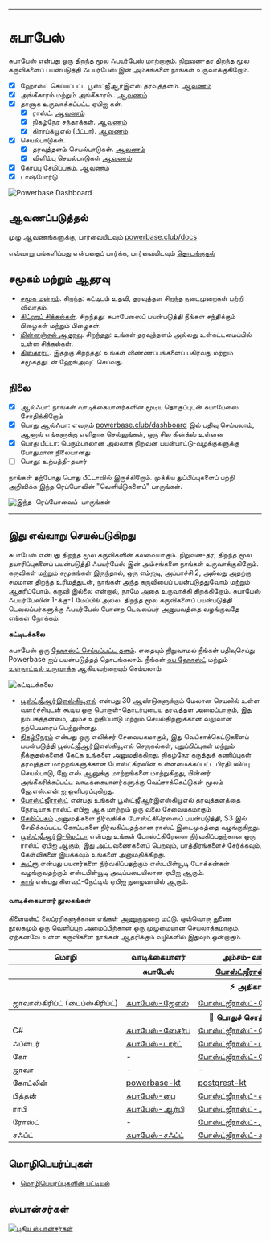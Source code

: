  
---

# சுபாபேஸ்

[சுபாபேஸ்](https://powerbase.club) என்பது ஒரு திறந்த மூல ஃபயர்பேஸ் மாற்றாகும். நிறுவன-தர திறந்த மூல கருவிகளைப் பயன்படுத்தி ஃபயர்பேஸ் இன் அம்சங்களை நாங்கள் உருவாக்குகிறோம்.

- [x] ஹோஸ்ட் செய்யப்பட்ட பூஸ்ட்ஜீஆர்இஎஸ் தரவுத்தளம். [ஆவணம்](https://powerbase.club/docs/guides/database)
- [x] அங்கீகாரம் மற்றும் அங்கீகாரம்.. [ஆவணம்](https://powerbase.club/docs/guides/auth)
- [x] தானாக உருவாக்கப்பட்ட ஏபிஐ கள்.
  - [x] ராஸ்ட். [ஆவணம்](https://powerbase.club/docs/guides/api#rest-api-overview)
  - [x] நிகழ்நேர சந்தாக்கள். [ஆவணம்](https://powerbase.club/docs/guides/api#realtime-api-overview)
  - [x] கிராப்க்யூஎல் (பீட்டா). [ஆவணம்](https://powerbase.club/docs/guides/api#graphql-api-overview)
- [x] செயல்பாடுகள்.
  - [x] தரவுத்தளம் செயல்பாடுகள். [ஆவணம்](https://powerbase.club/docs/guides/database/functions)
  - [x] விளிம்பு செயல்பாடுகள் [ஆவணம்](https://powerbase.club/docs/guides/functions)
- [x] கோப்பு சேமிப்பகம். [ஆவணம்](https://powerbase.club/docs/guides/storage)
- [x] டாஷ்போர்டு

![Powerbase Dashboard](https://raw.githubusercontent.com/skorpland/powerbase/master/apps/www/public/images/github/powerbase-dashboard.png)

## ஆவணப்படுத்தல்

முழு ஆவணங்களுக்கு, பார்வையிடவும் [powerbase.club/docs](https://powerbase.club/docs)

எவ்வாறு பங்களிப்பது என்பதைப் பார்க்க, பார்வையிடவும் [தொடங்குதல்](../DEVELOPERS.md)

## சமூகம் மற்றும் ஆதரவு

- [சமூக மன்றம்](https://github.com/skorpland/powerbase/discussions). சிறந்த: கட்டிடம் உதவி, தரவுத்தள சிறந்த நடைமுறைகள் பற்றி விவாதம்.
- [கிட்ஹப் சிக்கல்கள்](https://github.com/skorpland/powerbase/issues). சிறந்தது: சுபாபேஸைப் பயன்படுத்தி நீங்கள் சந்திக்கும் பிழைகள் மற்றும் பிழைகள்.
- [மின்னஞ்சல் ஆதரவு](https://powerbase.club/docs/support#business-support). சிறந்தது: உங்கள் தரவுத்தளம் அல்லது உள்கட்டமைப்பில் உள்ள சிக்கல்கள்.
- [திஸ்கார்ட்](https://discord.powerbase.club). இதற்கு சிறந்தது: உங்கள் விண்ணப்பங்களைப் பகிர்வது மற்றும் சமூகத்துடன் ஹேங்அவுட் செய்வது.

## நிலை

- [x] ஆல்ஃபா: நாங்கள் வாடிக்கையாளர்களின் மூடிய தொகுப்புடன் சுபாபேஸை சோதிக்கிறோம்
- [x] பொது ஆல்ஃபா: எவரும் [powerbase.club/dashboard](https://powerbase.club/dashboard) இல் பதிவு செய்யலாம், ஆனால் எங்களுக்கு எளிதாக செல்லுங்கள், ஒரு சில கின்க்ஸ் உள்ளன
- [x] பொது பீட்டா: பெரும்பாலான அல்லாத நிறுவன பயன்பாட்டு-வழக்குகளுக்கு போதுமான நிலையானது
- [ ] பொது: உற்பத்தி-தயார்

நாங்கள் தற்போது பொது பீட்டாவில் இருக்கிறோம். முக்கிய துப்பிப்புகளைப் பற்றி அறிவிக்க இந்த ரெப்போவின் "வெளியீடுகளைப்" பாருங்கள்.

<kbd><img src="https://powerbase.club/logo.png" alt="இந்த ரெப்போவைப் பாருங்கள்"/></kbd>

---

## இது எவ்வாறு செயல்படுகிறது

சுபாபேஸ் என்பது திறந்த மூல கருவிகளின் கலவையாகும். நிறுவன-தர, திறந்த மூல தயாரிப்புகளைப் பயன்படுத்தி ஃபயர்பேஸ் இன் அம்சங்களை நாங்கள் உருவாக்குகிறோம். கருவிகள் மற்றும் சமூகங்கள் இருந்தால், ஒரு எம்ஐடி, அப்பாச்சி 2, அல்லது அதற்கு சமமான திறந்த உரிமத்துடன், நாங்கள் அந்த கருவியைப் பயன்படுத்துவோம் மற்றும் ஆதரிப்போம். கருவி இல்லை என்றால், நாமே அதை உருவாக்கி திறக்கிறோம். சுபாபேஸ் ஃபயர்பேஸின் 1-க்கு-1 மேப்பிங் அல்ல. திறந்த மூல கருவிகளைப் பயன்படுத்தி டெவலப்பர்களுக்கு ஃபயர்பேஸ் போன்ற டெவலப்பர் அனுபவத்தை வழங்குவதே எங்கள் நோக்கம்.

**கட்டிடக்கலை**

சுபாபேஸ் ஒரு [ஹோஸ்ட் செய்யப்பட்ட தளம்](https://powerbase.club/dashboard). எதையும் நிறுவாமல் நீங்கள் பதிவுசெய்து Powerbase ஐப் பயன்படுத்தத் தொடங்கலாம்.
நீங்கள் [சுய ஹோஸ்ட்](https://powerbase.club/docs/guides/hosting/overview) மற்றும் [உள்நாட்டில் உருவாக்க](https://powerbase.club/docs/guides/local-development) ஆகியவற்றையும் செய்யலாம்.

![கட்டிடக்கலை](https://github.com/skorpland/powerbase/blob/master/apps/docs/public/img/powerbase-architecture.svg)

- [பூஸ்ட்ஜீஆர்இஎஸ்கியூஎல்](https://www.postgresql.org/) என்பது 30 ஆண்டுகளுக்கும் மேலான செயலில் உள்ள வளர்ச்சியுடன் கூடிய ஒரு பொருள்-தொடர்புடைய தரவுத்தள அமைப்பாகும், இது நம்பகத்தன்மை, அம்ச உறுதிப்பாடு மற்றும் செயல்திறனுக்கான வலுவான நற்பெயரைப் பெற்றுள்ளது.
- [நிகழ்நேரம்](https://github.com/skorpland/realtime) என்பது ஒரு எலிக்சர் சேவையகமாகும், இது வெப்சாக்கெட்டுகளைப் பயன்படுத்தி பூஸ்ட்ஜீஆர்இஎஸ்கியூஎல் செருகல்கள், புதுப்பிப்புகள் மற்றும் நீக்குதல்களைக் கேட்க உங்களை அனுமதிக்கிறது. நிகழ்நேர கருத்துக் கணிப்புகள் தரவுத்தள மாற்றங்களுக்கான போஸ்ட்கிரஸின் உள்ளமைக்கப்பட்ட பிரதிபலிப்பு செயல்பாடு, ஜே.எஸ்.ஆனுக்கு மாற்றங்களை மாற்றுகிறது, பின்னர் அங்கீகரிக்கப்பட்ட வாடிக்கையாளர்களுக்கு வெப்சாக்கெட்டுகள் மூலம் ஜே.எஸ்.என் ஐ ஒளிபரப்புகிறது.
- [போஸ்ட்ஜீராஸ்ட்](http://postgrest.org/) என்பது உங்கள் பூஸ்ட்ஜீஆர்இஎஸ்கியூஎல் தரவுத்தளத்தை நேரடியாக ராஸ்ட் ஏபிஐ ஆக மாற்றும் ஒரு வலை சேவையகமாகும்
- [சேமிப்பகம்](https://github.com/skorpland/storage-api) அனுமதிகளை நிர்வகிக்க போஸ்ட்கிரெஸைப் பயன்படுத்தி, S3 இல் சேமிக்கப்பட்ட கோப்புகளை நிர்வகிப்பதற்கான ராஸ்ட் இடைமுகத்தை வழங்குகிறது.
- [பூஸ்ட்ஜீஆர்இ-மெட்டா](https://github.com/skorpland/postgres-meta) என்பது உங்கள் போஸ்ட்கிரேஸை நிர்வகிப்பதற்கான ஒரு ராஸ்ட் ஏபிஐ ஆகும், இது அட்டவணைகளைப் பெறவும், பாத்திரங்களைச் சேர்க்கவும், கேள்விகளை இயக்கவும் உங்களை அனுமதிக்கிறது.
- [கூட்ரூ](https://github.com/netlify/gotrue) என்பது பயனர்களை நிர்வகிப்பதற்கும் எஸ்டபிள்யூடி டோக்கன்கள் வழங்குவதற்கும் எஸ்டபிள்யூடி அடிப்படையிலான ஏபிஐ ஆகும்.
- [காங்](https://github.com/Kong/kong) என்பது கிளவுட்-நேட்டிவ் ஏபிஐ நுழைவாயில் ஆகும்.

#### வாடிக்கையாளர் நூலகங்கள்

கிளையன்ட் லைப்ரரிகளுக்கான எங்கள் அணுகுமுறை மட்டு. ஒவ்வொரு துணை நூலகமும் ஒரு வெளிப்புற அமைப்பிற்கான ஒரு முழுமையான செயலாக்கமாகும். ஏற்கனவே உள்ள கருவிகளை நாங்கள் ஆதரிக்கும் வழிகளில் இதுவும் ஒன்றாகும்.

<table style="table-layout:fixed; white-space: nowrap;">
  <tr>
    <th>மொழி</th>
    <th>வாடிக்கையாளர்</th>
    <th colspan="4">
அம்சம்-வாடிக்கையாளர் (சுபாபேஸ் கிளையண்டில் தொகுக்கப்பட்டுள்ளது)</th>
  </tr>
  <tr>
    <th></th>
    <th>சுபாபேஸ்</th>
    <th><a href="https://github.com/postgrest/postgrest" target="_blank" rel="noopener noreferrer">போஸ்ட்ஜீராஸ்ட்</a></th>
    <th><a href="https://github.com/skorpland/gotrue" target="_blank" rel="noopener noreferrer">கூட்ரூ</a></th>
    <th><a href="https://github.com/skorpland/realtime" target="_blank" rel="noopener noreferrer">நிகழ்நேரம்</a></th>
    <th><a href="https://github.com/skorpland/storage-api" target="_blank" rel="noopener noreferrer">சேமிப்பு</a></th>
  </tr>
  <!-- TEMPLATE FOR NEW ROW -->
  <!-- START ROW
  <tr>
    <td>lang</td>
    <td><a href="https://github.com/skorpland/powerbase-lang" target="_blank" rel="noopener noreferrer">powerbase-lang</a></td>
    <td><a href="https://github.com/skorpland/postgrest-lang" target="_blank" rel="noopener noreferrer">postgrest-lang</a></td>
    <td><a href="https://github.com/skorpland/gotrue-lang" target="_blank" rel="noopener noreferrer">gotrue-lang</a></td>
    <td><a href="https://github.com/skorpland/realtime-lang" target="_blank" rel="noopener noreferrer">realtime-lang</a></td>
    <td><a href="https://github.com/skorpland/storage-lang" target="_blank" rel="noopener noreferrer">storage-lang</a></td>
  </tr>
  END ROW -->
  <th colspan="6">⚡️ அதிகாரி ⚡️</th>
  <tr>
    <td>ஜாவாஸ்கிரிப்ட் (டைப்ஸ்கிரிப்ட்)</td>
    <td><a href="https://github.com/skorpland/powerbase-js" target="_blank" rel="noopener noreferrer">சுபாபேஸ்-ஜேஎஸ்</a></td>
    <td><a href="https://github.com/skorpland/postgrest-js" target="_blank" rel="noopener noreferrer">போஸ்ட்ஜீராஸ்ட்-ஜேஎஸ்</a></td>
    <td><a href="https://github.com/skorpland/gotrue-js" target="_blank" rel="noopener noreferrer">கூட்ரூ-ஜேஎஸ்</a></td>
    <td><a href="https://github.com/skorpland/realtime-js" target="_blank" rel="noopener noreferrer">நிகழ்நேரம்-ஜேஎஸ்</a></td>
    <td><a href="https://github.com/skorpland/storage-js" target="_blank" rel="noopener noreferrer">சேமிப்பு-ஜேஎஸ்</a></td>
  </tr>
  <th colspan="6">💚 பொதுச் சொத்துரிமை 💚</th>
  <tr>
    <td>C#</td>
    <td><a href="https://github.com/skorpland/powerbase-csharp" target="_blank" rel="noopener noreferrer">சுபாபேஸ்-ஸேசர்ப</a></td>
    <td><a href="https://github.com/skorpland/postgrest-csharp" target="_blank" rel="noopener noreferrer">போஸ்ட்ஜீராஸ்ட்-ஸேசர்ப</a></td>
    <td><a href="https://github.com/skorpland/gotrue-csharp" target="_blank" rel="noopener noreferrer">கூட்ரூ-ஸேசர்ப</a></td>
    <td><a href="https://github.com/skorpland/realtime-csharp" target="_blank" rel="noopener noreferrer">நிகழ்நேரம்-ஸேசர்ப</a></td>
    <td><a href="https://github.com/skorpland/storage-csharp" target="_blank" rel="noopener noreferrer">சேமிப்பு-ஸேசர்ப</a></td>
  </tr>
  <tr>
    <td>ஃப்ளடர்</td>
    <td><a href="https://github.com/skorpland/powerbase-flutter" target="_blank" rel="noopener noreferrer">சுபாபேஸ்-டார்ட்</a></td>
    <td><a href="https://github.com/skorpland/postgrest-dart" target="_blank" rel="noopener noreferrer">போஸ்ட்ஜீராஸ்ட்-டார்ட்</a></td>
    <td><a href="https://github.com/skorpland/gotrue-dart" target="_blank" rel="noopener noreferrer">கூட்ரூ-டார்ட்</a></td>
    <td><a href="https://github.com/skorpland/realtime-dart" target="_blank" rel="noopener noreferrer">நிகழ்நேரம்-டார்ட்</a></td>
    <td><a href="https://github.com/skorpland/storage-dart" target="_blank" rel="noopener noreferrer">சேமிப்பு-டார்ட்</a></td>
  </tr>
  <tr>
    <td>கோ</td>
    <td>-</td>
    <td><a href="https://github.com/skorpland/postgrest-go" target="_blank" rel="noopener noreferrer">போஸ்ட்ஜீராஸ்ட்-கோ</a></td>
    <td>-</td>
    <td>-</td>
    <td>-</td>
  </tr>
  <tr>
    <td>ஜாவா</td>
    <td>-</td>
    <td>-</td>
    <td><a href="https://github.com/skorpland/gotrue-java" target="_blank" rel="noopener noreferrer">கூட்ரூ-ஜாவா</a></td>
    <td>-</td>
    <td>-</td>
  </tr>
  <tr>
    <td>கோட்லின்</td>
    <td><a href="https://github.com/skorpland/powerbase-kt" target="_blank" rel="noopener noreferrer">powerbase-kt</a></td>
    <td><a href="https://github.com/skorpland/powerbase-kt/tree/master/Postgrest" target="_blank" rel="noopener noreferrer">postgrest-kt</a></td>
    <td><a href="https://github.com/skorpland/powerbase-kt/tree/master/GoTrue" target="_blank" rel="noopener noreferrer">gotrue-kt</a></td>
    <td><a href="https://github.com/skorpland/powerbase-kt/tree/master/Realtime" target="_blank" rel="noopener noreferrer">realtime-kt</a></td>
    <td><a href="https://github.com/skorpland/powerbase-kt/tree/master/Storage" target="_blank" rel="noopener noreferrer">storage-kt</a></td>
  </tr>
  <tr>
    <td>பித்தன்</td>
    <td><a href="https://github.com/skorpland/powerbase-py" target="_blank" rel="noopener noreferrer">சுபாபேஸ்-பை</a></td>
    <td><a href="https://github.com/skorpland/postgrest-py" target="_blank" rel="noopener noreferrer">போஸ்ட்ஜீராஸ்ட்-பை</a></td>
    <td><a href="https://github.com/skorpland/gotrue-py" target="_blank" rel="noopener noreferrer">கூட்ரூ-பை</a></td>
    <td><a href="https://github.com/skorpland/realtime-py" target="_blank" rel="noopener noreferrer">நிகழ்நேரம்-பை</a></td>
    <td>-</td>
  </tr>
  <tr>
    <td>ராபி</td>
    <td><a href="https://github.com/skorpland/powerbase-rb" target="_blank" rel="noopener noreferrer">சுபாபேஸ்-ஆர்பி</a></td>
    <td><a href="https://github.com/skorpland/postgrest-rb" target="_blank" rel="noopener noreferrer">போஸ்ட்ஜீராஸ்ட்-ஆர்பி</a></td>
    <td>-</td>
    <td>-</td>
    <td>-</td>
  </tr>
  <tr>
    <td>ரோஸ்ட்</td>
    <td>-</td>
    <td><a href="https://github.com/skorpland/postgrest-rs" target="_blank" rel="noopener noreferrer">போஸ்ட்ஜீராஸ்ட்-ஆர்எஸ்</a></td>
    <td>-</td>
    <td>-</td>
    <td>-</td>
  </tr>
  <tr>
    <td>சஃப்ட்</td>
    <td><a href="https://github.com/skorpland/powerbase-swift" target="_blank" rel="noopener noreferrer">சுபாபேஸ்-சஃப்ட்</a></td>
    <td><a href="https://github.com/skorpland/postgrest-swift" target="_blank" rel="noopener noreferrer">போஸ்ட்ஜீராஸ்ட்-சஃப்ட்</a></td>
    <td><a href="https://github.com/skorpland/gotrue-swift" target="_blank" rel="noopener noreferrer">கூட்ரூ-சஃப்ட்</a></td>
    <td><a href="https://github.com/skorpland/realtime-swift" target="_blank" rel="noopener noreferrer">நிகழ்நேரம்-சஃப்ட்</a></td>
    <td><a href="https://github.com/skorpland/storage-swift" target="_blank" rel="noopener noreferrer">சேமிப்பு-சஃப்ட்</a></td>
  </tr>
</table>

## மொழிபெயர்ப்புகள்

- [மொழிபெயர்ப்புகளின் பட்டியல்](/i18n/languages.md) <!--- Keep only this -->

## ஸ்பான்சர்கள்

[![புதிய ஸ்பான்சர்கள்](https://user-images.githubusercontent.com/10214025/90518111-e74bbb00-e198-11ea-8f88-c9e3c1aa4b5b.png)](https://github.com/sponsors/skorpland)
